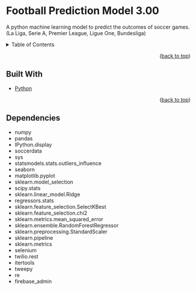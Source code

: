 # Football Prediction Model 3.00
A python machine learning model to predict the outcomes of soccer games. (La Liga, Serie A, Premier League, Ligue One, Bundesliga)

<!-- TABLE OF CONTENTS -->
<div id="top"></div>
<details>
  <summary>Table of Contents</summary>
  <ol>
    <li><a href="#overview">Overview</a></li>
    <li><a href="#builtwith">Built With</a></li>
    <li><a href=#dependencies">Dependencies</a></li>
  </ol>
</details>

<!-- Overview -->
<div id="overview"></div>

<p align="right">(<a href="#top">back to top</a>)</p>

<!-- Built With -->
<div id="builtwith"></div>

## Built With
* [Python](https://python.org)

<p align="right">(<a href="#top">back to top</a>)</p>

<!-- Dependencies -->
<div id="dependencies"></div>

## Dependencies
- numpy
- pandas
- IPython.display
- soccerdata
- sys
- statsmodels.stats.outliers_influence
- seaborn
- matplotlib.pyplot
- sklearn.model_selection
- scipy.stats
- sklearn.linear_model.Ridge
- regressors.stats
- sklearn.feature_selection.SelectKBest
- sklearn.feature_selection.chi2
- sklearn.metrics.mean_squared_error
- sklearn.ensemble.RandomForestRegressor
- sklearn.preprocessing.StandardScaler
- sklearn.pipeline
- sklearn.metrics
- selenium
- twilio.rest
- itertools
- tweepy
- re
- firebase_admin
